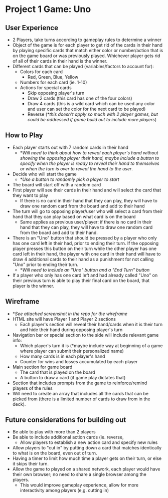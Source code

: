 # Project 1 Game: Uno

## User Experience

- 2 Players, take turns according to gameplay rules to determine a winner
- Object of the game is for each player to get rid of the cards in their hand by playing specific cards that match either color or number/action that is on the game board or was previously played. Whichever player gets rid of all of their cards in their hand is the winner.
- Different cards that can be played (variables/factors to account for):
    - Colors for each card
        - Red, Green, Blue, Yellow
    - Numbers for each card (ie. 1-10)
    - Actions for special cards
        - Skip opposing player's turn
        - Draw 2 cards (this card has one of the four colors)
        - Draw 4 cards (this is a wild card which can be used any color and user can set the color for the next card to be played)
        - Reverse (**this doesn't apply so much with 2 player games, but could be addressed if game build out to include more players*)

## How to Play

- Each player starts out with 7 random cards in their hand
    - **Will need to think about how to reveal each player's hand without showing the opposing player their hand, maybe include a button to specify when the player is ready to reveal their hand to themselves or when the turn is over to reveal the hand to the user*.
- Decide who will start the game
    - **Use a button to randomly pick a player to start*
- The board will start off with a random card
- First player will see their cards in their hand and will select the card that they want to play
    - If there is no card in their hand that they can play, they will have to draw one random card from the board and add to their hand
- The turn will go to opposing player/user who will select a card from their hand that they can play based on what card is on the board
    - Same applies as previous user/player: if there is no card in their hand that they can play, they will have to draw one random card from the board and add to their hand.
- There is an "Uno" button that should be pressed by a player who only has one card left in their had, prior to ending their turn. If the opposing player presses this button on their turn while the other player has one card left in their hand, the player with one card in their hand will have to draw 4 additional cards to their hand as a punishment for not calling "Uno" prior to ending their turn.
    - **Will need to include an "Uno" button and a "End Turn" button*
- If a player who only has one card left and had already called "Uno" on their previous turn is able to play their final card on the board, that player is the winner.

## Wireframe

- **See attached screenshot in the repo for the wireframe*
- HTML site will have Player 1 and Player 2 sections
    - Each player's section will reveal their hand/cards when it is their turn and hide their hand during opposing player's turn
- Navigation bar or special section to the side will include relevant game info:
    - Which player's turn it is (*maybe include way at beginning of a game where player can submit their personalized name)
    - How many cards is in each player's hand
    - Counter for wins and losses accumulated by each player
- Main section for game board
    - The card that is played on the board
    - A button to draw a card (if game play dictates that)
- Section that includes prompts from the game to reinforce/remind players of the rules
- Will need to create an array that includes all the cards that can be picked from (there is a limited number of cards to draw from in the deck).

## Future considerations for building out

- Be able to play with more than 2 players
- Be able to include additional action cards (ie. reverse,
    - Allow players to establish a new action card and specify new rules
- Allow players to "cut in" by putting down a card that matches identically to what is on the board, even out of turn.
- Having a timer to limit how much time a player gets on their turn, or else it skips their turn.
- Allow the game to played on a shared network, each player would have their own browser; no need to share a single browser among the players.
    - This would improve gameplay experience, allow for more interactivity among players (e,g. cutting in)